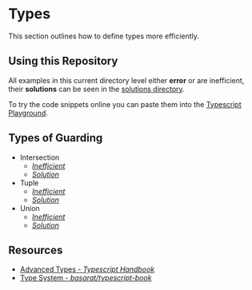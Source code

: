 # Types

This section outlines how to define types more efficiently.

## Using this Repository

All examples in this current directory level either **error** or are inefficient, their **solutions** can be seen in the [solutions directory](./src/types/solutions).

To try the code snippets online you can paste them into the [Typescript Playground](https://www.typescriptlang.org/play).

## Types of Guarding

- Intersection
  - [_Inefficient_](./intersection.ts)
  - [_Solution_](./solutions/intersection.ts)
- Tuple
  - [_Inefficient_](./tuple.ts)
  - [_Solution_](./solutions/tuple.ts)
- Union
  - [_Inefficient_](./union.ts)
  - [_Solution_](./solutions/union.ts)

## Resources

- [Advanced Types - _Typescript Handbook_](https://www.typescriptlang.org/docs/handbook/advanced-types.html)
- [Type System - _basarat/typescript-book_](https://basarat.gitbook.io/typescript/type-system)
